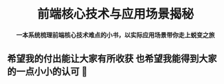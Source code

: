 <h1 align="center">前端核心技术与应用场景揭秘</h1>
<h4 align="center">一本系统梳理前端核心技术难点的小书，以实际应用场景带你走上蜕变之旅</h4>

## 希望我的付出能让大家有所收获 也希望我能得到大家的一点小小的认可 :tea:

<img :src="http://pot1f5p5j.bkt.clouddn.com/wxpay.png" style="height:200px;margin-top:30px;margin-right:80px">
<img :src="http://pot1f5p5j.bkt.clouddn.com/alipay.jpg" style="height:200px;margin-top:30px;">
